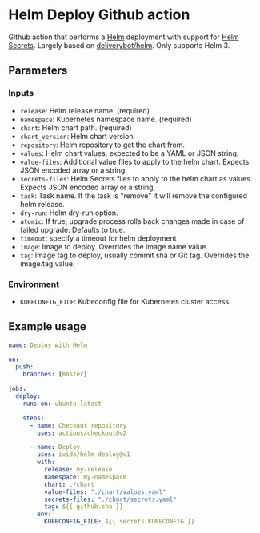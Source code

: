# Helm Deploy Github action

Github action that performs a [Helm](https://helm.sh/) deployment with support for [Helm Secrets](https://github.com/jkroepke/helm-secrets). Largely based on [deliverybot/helm](https://github.com/deliverybot/helm). Only supports Helm 3.

## Parameters

### Inputs

- `release`: Helm release name. (required)
- `namespace`: Kubernetes namespace name. (required)
- `chart`: Helm chart path. (required)
- `chart_version`: Helm chart version.
- `repository`: Helm repository to get the chart from.
- `values`: Helm chart values, expected to be a YAML or JSON string.
- `value-files`: Additional value files to apply to the helm chart. Expects JSON encoded array or a string.
- `secrets-files`: Helm Secrets files to apply to the helm chart as values. Expects JSON
  encoded array or a string.
- `task`: Task name. If the task is "remove" it will remove the configured helm release.
- `dry-run`: Helm dry-run option.
- `atomic`: If true, upgrade process rolls back changes made in case of failed upgrade. Defaults to true.
- `timeout`: specify a timeout for helm deployment
- `image`: Image to deploy. Overrides the image.name value.
- `tag`: Image tag to deploy, usually commit sha or Git tag. Overrides the image.tag value.

### Environment

- `KUBECONFIG_FILE`: Kubeconfig file for Kubernetes cluster access.

## Example usage

```yaml
name: Deploy with Helm

on:
  push:
    branches: [master]

jobs:
  deploy:
    runs-on: ubuntu-latest

    steps:
      - name: Checkout repository
        uses: actions/checkout@v2

      - name: Deploy
        uses: ivido/helm-deploy@v1
        with:
          release: my-release
          namespace: my-namespace
          chart: ./chart
          value-files: "./chart/values.yaml"
          secrets-files: "./chart/secrets.yaml"
          tag: ${{ github.sha }}
        env:
          KUBECONFIG_FILE: ${{ secrets.KUBECONFIG }}
```
